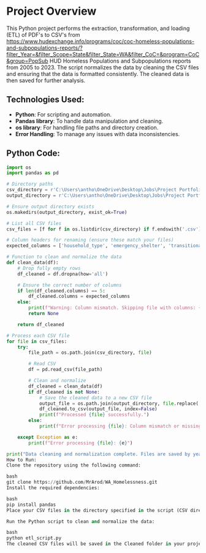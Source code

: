 # Project Overview

This Python project performs the extraction, transformation, and loading (ETL) of PDF's to CSV's from 
https://www.hudexchange.info/programs/coc/coc-homeless-populations-and-subpopulations-reports/?filter_Year=&filter_Scope=State&filter_State=WA&filter_CoC=&program=CoC&group=PopSub 
HUD Homeless Populations and Subpopulations reports from 2005 to 2023. The script normalizes the data by cleaning the CSV files and ensuring that the data is formatted consistently. The cleaned data is then saved for further analysis.

## Technologies Used:

- **Python**: For scripting and automation.
- **Pandas library**: To handle data manipulation and cleaning.
- **os library**: For handling file paths and directory creation.
- **Error Handling**: To manage any issues with data inconsistencies.

## Python Code:

```python
import os
import pandas as pd

# Directory paths
csv_directory = r'C:\Users\antho\OneDrive\Desktop\Jobs\Project Portfolio\CSV'
output_directory = r'C:\Users\antho\OneDrive\Desktop\Jobs\Project Portfolio\Cleaned'

# Ensure output directory exists
os.makedirs(output_directory, exist_ok=True)

# List all CSV files
csv_files = [f for f in os.listdir(csv_directory) if f.endswith('.csv')]

# Column headers for renaming (ensure these match your files)
expected_columns = ['household_type', 'emergency_shelter', 'transitional_housing', 'unsheltered', 'total_population']

# Function to clean and normalize the data
def clean_data(df):
    # Drop fully empty rows
    df_cleaned = df.dropna(how='all')

    # Ensure the correct number of columns
    if len(df_cleaned.columns) == 5:
        df_cleaned.columns = expected_columns
    else:
        print(f"Warning: Column mismatch. Skipping file with columns: {df_cleaned.columns}")
        return None

    return df_cleaned

# Process each CSV file
for file in csv_files:
    try:
        file_path = os.path.join(csv_directory, file)

        # Read CSV
        df = pd.read_csv(file_path)

        # Clean and normalize
        df_cleaned = clean_data(df)
        if df_cleaned is not None:
            # Save the cleaned data to a new CSV file
            output_file = os.path.join(output_directory, file.replace('tabula-', 'cleaned_'))
            df_cleaned.to_csv(output_file, index=False)
            print(f"Processed {file} successfully.")
        else:
            print(f"Error processing {file}: Column mismatch or missing data.")

    except Exception as e:
        print(f"Error processing {file}: {e}")

print("Data cleaning and normalization complete. Files are saved by year.")
How to Run:
Clone the repository using the following command:

bash
git clone https://github.com/MrArod/WA_Homelessness.git
Install the required dependencies:

bash
pip install pandas
Place your CSV files in the directory specified in the script (CSV directory).

Run the Python script to clean and normalize the data:

bash
python etl_script.py
The cleaned CSV files will be saved in the Cleaned folder in your project directory.

